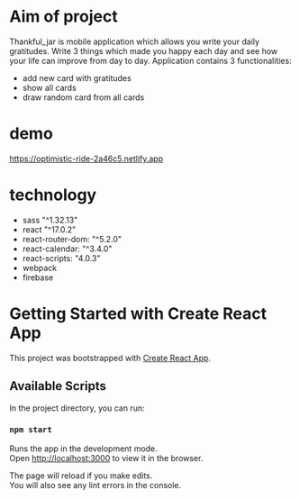 # Aim of project
Thankful_jar is mobile application which allows you write your daily gratitudes. Write 3 things which made you happy each day and see how your life can improve from day to day. 
Application contains 3 functionalities:
- add new card with gratitudes
- show all cards
- draw random card from all cards

# demo
https://optimistic-ride-2a46c5.netlify.app

# technology 
- sass "^1.32.13"
- react "^17.0.2"
- react-router-dom: "^5.2.0"
- react-calendar: "^3.4.0"
- react-scripts: "4.0.3"
- webpack
- firebase


# Getting Started with Create React App

This project was bootstrapped with [Create React App](https://github.com/facebook/create-react-app).

## Available Scripts

In the project directory, you can run:

### `npm start`

Runs the app in the development mode.\
Open [http://localhost:3000](http://localhost:3000) to view it in the browser.

The page will reload if you make edits.\
You will also see any lint errors in the console.



